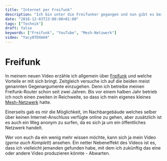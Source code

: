```yaml
---
title: "Internet per Freifunk"
description: "Ich bin unter die Freifunker gegangen und nun gibt es bei mir Zuhause und vor der Tür kostenloses Internet für alle."
date: "2018-12-03T23:00:00+01:00"
tags: ["Technik"]
draft: false
keywords: ["Freifunk", "YouTube", "Mesh-Netzwerk"]
video: "Yacy8TDXmH4"
---
```


# Freifunk
In meinem neuen Video erzähle ich allgemein über [Freifunk](https://de.wikipedia.org/wiki/Freifunk) und welche Vorteile er mit sich bringt. Zeitgleich versuche ich auf die beiden meist genannten Gegenargumente einzugehen. Denn ich betreibe meinen Freifunk-Router schon seit zwei Jahren. Bis vor einem halben Jahr betrieb ich noch einen zweiten in Reichweite, so dass ich mein eigenes kleines [Mesh-Netzwerk](https://de.wikipedia.org/wiki/Mesh-WLAN) hatte.

Einerseits gab es mir die Möglichkeit, im Nachbargebäude welches selber über keinen Internet-Anschluss verfügte online zu gehen, aber zusätzlich ist es auch ein Weg anonym zu surfen, da es sich ja um ein öffentliches Netzwerk handelt.

Wer von euch da ein wenig mehr wissen möchte, kann sich ja mein Video (_gerne auch Komplett_) ansehen. Ein netter Nebeneffekt des Videos ist es, dass ich vielleicht jemanden gefunden habe, mit dem ich zukünftig das eine oder andere Video produzieren könnte - Abwarten.

